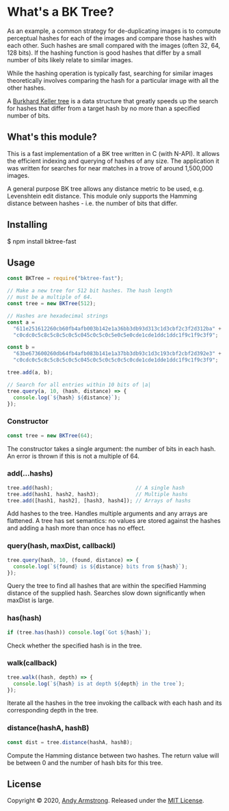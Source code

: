 # What's a BK Tree?

As an example, a common strategy for de-duplicating images is to compute
perceptual hashes for each of the images and compare those hashes with
each other. Such hashes are small compared with the images (often 32,
64, 128 bits). If the hashing function is good hashes that differ by
a small number of bits likely relate to similar images.

While the hashing operation is typically fast, searching for similar
images theoretically involves comparing the hash for a particular image
with all the other hashes.

A [Burkhard Keller tree](https://en.wikipedia.org/wiki/BK-tree) is a
data structure that greatly speeds up the search for hashes that differ
from a target hash by no more than a specified number of bits.

## What's this module?

This is a fast implementation of a BK tree written in C (with N-API). It
allows the efficient indexing and querying of hashes of any size. The
application it was written for searches for near matches in a trove of
around 1,500,000 images.

A general purpose BK tree allows any distance metric to be used, e.g.
Levenshtein edit distance. This module only supports the Hamming
distance between hashes - i.e. the number of bits that differ.

## Installing

  $ npm install bktree-fast

## Usage

```js
const BKTree = require("bktree-fast");

// Make a new tree for 512 bit hashes. The hash length
// must be a multiple of 64.
const tree = new BKTree(512);

// Hashes are hexadecimal strings
const a =
  "611e251612260cb60fb4afb003b142e1a36bb3db93d313c1d3cbf2c3f2d312ba" +
  "c0cdc0c5c8c5c8c5c0c5c045c0c5c0c5e0c5e0cde1cde1ddc1ddc1f9c1f9c3f9";

const b =
  "63be673600260db64fb4afb083b141e1a37bb3db93c1d3c193cbf2cbf2d392e3" +
  "c0cdc0c5c8c5c8c5c0c5c045c0c5c0c5c0c5c0cde1cde1dde1ddc1f9c1f9c3f9";

tree.add(a, b);

// Search for all entries within 10 bits of |a|
tree.query(a, 10, (hash, distance) => {
  console.log(`${hash} ${distance}`);
});
```

### Constructor

```js
const tree = new BKTree(64);
```

The constructor takes a single argument: the number of bits in each
hash. An error is thrown if this is not a multiple of 64.
  
### add(...hashs)

```js
tree.add(hash);                           // A single hash
tree.add(hash1, hash2, hash3);            // Multiple hashs
tree.add([hash1, hash2], [hash3, hash4]); // Arrays of hashs
```

Add hashes to the tree. Handles multiple arguments and any arrays are
flattened. A tree has set semantics: no values are stored against the
hashes and adding a hash more than once has no effect.

### query(hash, maxDist, callbackl)

```js
tree.query(hash, 10, (found, distance) => {
  console.log(`${found} is ${distance} bits from ${hash}`);
});
```

Query the tree to find all hashes that are within the specified Hamming
distance of the supplied hash. Searches slow down significantly when
maxDist is large.

### has(hash)

```js
if (tree.has(hash)) console.log(`Got ${hash}`);
```

Check whether the specified hash is in the tree.

### walk(callback)

```js
tree.walk((hash, depth) => {
  console.log(`${hash} is at depth ${depth} in the tree`);
});
```

Iterate all the hashes in the tree invoking the callback with each hash
and its corresponding depth in the tree.

### distance(hashA, hashB)

```js
const dist = tree.distance(hashA, hashB);
```

Compute the Hamming distance between two hashes. The return value will be
between 0 and the number of hash bits for this tree.

## License

Copyright © 2020, [Andy Armstrong](https://github.com/AndyA).
Released under the [MIT License](LICENSE).



